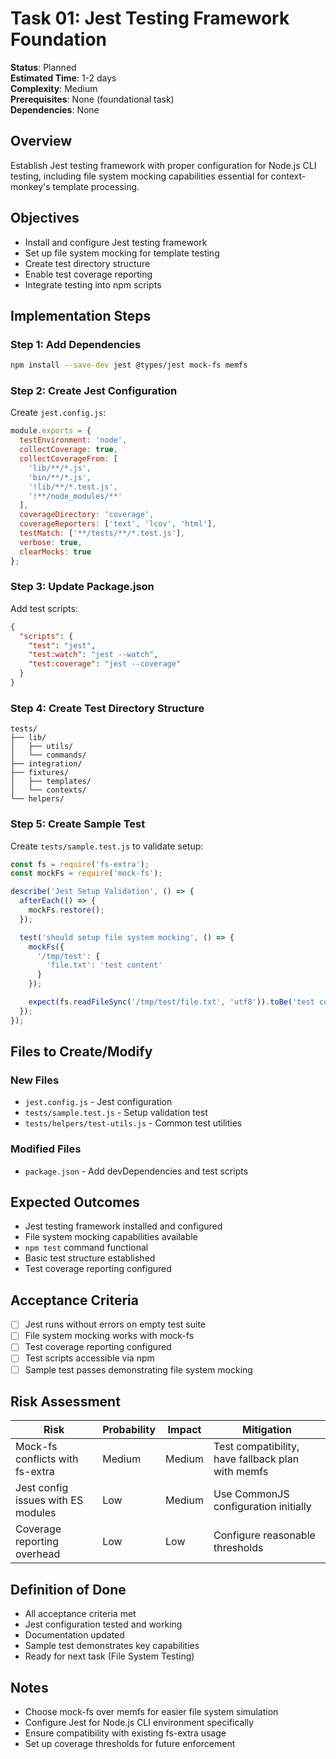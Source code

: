 # Task 01: Jest Testing Framework Foundation

**Status**: Planned  
**Estimated Time**: 1-2 days  
**Complexity**: Medium  
**Prerequisites**: None (foundational task)  
**Dependencies**: None  

## Overview

Establish Jest testing framework with proper configuration for Node.js CLI testing, including file system mocking capabilities essential for context-monkey's template processing.

## Objectives

- Install and configure Jest testing framework
- Set up file system mocking for template testing
- Create test directory structure
- Enable test coverage reporting
- Integrate testing into npm scripts

## Implementation Steps

### Step 1: Add Dependencies
```bash
npm install --save-dev jest @types/jest mock-fs memfs
```

### Step 2: Create Jest Configuration
Create `jest.config.js`:
```javascript
module.exports = {
  testEnvironment: 'node',
  collectCoverage: true,
  collectCoverageFrom: [
    'lib/**/*.js',
    'bin/**/*.js',
    '!lib/**/*.test.js',
    '!**/node_modules/**'
  ],
  coverageDirectory: 'coverage',
  coverageReporters: ['text', 'lcov', 'html'],
  testMatch: ['**/tests/**/*.test.js'],
  verbose: true,
  clearMocks: true
};
```

### Step 3: Update Package.json
Add test scripts:
```json
{
  "scripts": {
    "test": "jest",
    "test:watch": "jest --watch",
    "test:coverage": "jest --coverage"
  }
}
```

### Step 4: Create Test Directory Structure
```
tests/
├── lib/
│   ├── utils/
│   └── commands/
├── integration/
├── fixtures/
│   ├── templates/
│   └── contexts/
└── helpers/
```

### Step 5: Create Sample Test
Create `tests/sample.test.js` to validate setup:
```javascript
const fs = require('fs-extra');
const mockFs = require('mock-fs');

describe('Jest Setup Validation', () => {
  afterEach(() => {
    mockFs.restore();
  });

  test('should setup file system mocking', () => {
    mockFs({
      '/tmp/test': {
        'file.txt': 'test content'
      }
    });

    expect(fs.readFileSync('/tmp/test/file.txt', 'utf8')).toBe('test content');
  });
});
```

## Files to Create/Modify

### New Files
- `jest.config.js` - Jest configuration
- `tests/sample.test.js` - Setup validation test
- `tests/helpers/test-utils.js` - Common test utilities

### Modified Files
- `package.json` - Add devDependencies and test scripts

## Expected Outcomes

- Jest testing framework installed and configured
- File system mocking capabilities available  
- `npm test` command functional
- Basic test structure established
- Test coverage reporting configured

## Acceptance Criteria

- [ ] Jest runs without errors on empty test suite
- [ ] File system mocking works with mock-fs
- [ ] Test coverage reporting configured
- [ ] Test scripts accessible via npm
- [ ] Sample test passes demonstrating file system mocking

## Risk Assessment

| Risk | Probability | Impact | Mitigation |
|------|-------------|--------|------------|
| Mock-fs conflicts with fs-extra | Medium | Medium | Test compatibility, have fallback plan with memfs |
| Jest config issues with ES modules | Low | Medium | Use CommonJS configuration initially |
| Coverage reporting overhead | Low | Low | Configure reasonable thresholds |

## Definition of Done

- All acceptance criteria met
- Jest configuration tested and working
- Documentation updated
- Sample test demonstrates key capabilities
- Ready for next task (File System Testing)

## Notes

- Choose mock-fs over memfs for easier file system simulation
- Configure Jest for Node.js CLI environment specifically
- Ensure compatibility with existing fs-extra usage
- Set up coverage thresholds for future enforcement